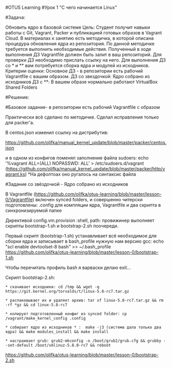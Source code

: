 #OTUS Learning
#Урок 1 "С чего начинается Linux"


#Задача:

Обновить ядро в базовой системе
Цель: Студент получит навыки работы с Git, Vagrant, Packer и публикацией готовых образов в Vagrant Cloud.
В материалах к занятию есть методичка, в которой описана процедура обновления ядра из репозитория. По данной методичке требуется выполнить необходимые действия. Полученный в ходе выполнения ДЗ Vagrantfile должен быть залит в ваш репозиторий. Для проверки ДЗ необходимо прислать ссылку на него.
Для выполнения ДЗ со * и ** вам потребуется сборка ядра и модулей из исходников.
Критерии оценки: Основное ДЗ - в репозитории есть рабочий Vagrantfile с вашим образом.
ДЗ со звездочкой: Ядро собрано из исходников
ДЗ с **: В вашем образе нормально работают VirtualBox Shared Folders


#Решение:

#Базовое задание- в репозитории есть рабочий Vagrantfile с образом

Практически всё сделано по методичке. Сделал исправления только для packer'а.

В centos.json изменил ссылку на дистрибутив:

https://github.com/olifka/manual_kernel_update/blob/master/packer/centos.json

и в одном из конфигов поменял заполнение файла sudoers:
echo '%vagrant ALL=(ALL) NOPASSWD: ALL' > /etc/sudoers.d/vagrant
(https://github.com/olifka/manual_kernel_update/blob/master/packer/http/vagrant.ks)
*На дефолтоах оно ругалось на синтаксис файла

#Задание со звёздочкой - Ядро собрано из исходников

В Vagrantfile (https://github.com/olifka/otus-learning/blob/master/lesson-0/Vagrantfile) включен synced folders,
и совершенно читерски подготовлены:
.config для компляции ядра, Vagrantfile и два скрипта в синхронизируемой папке 

Директивой config.vm.provision :shell, path: провижинер выполняет скрипты bootstrap-1.sh и bootstrap-2.sh
поочереди. 

Первый скрипт (bootstrap-1.sh) устанавливает всё необходимое для сборки ядра и записывает в bash_profile нужную
нам версию gcc: echo "scl enable devtoolset-8 bash" >> ~/.bash_profile
https://github.com/olifka/otus-learning/blob/master/lesson-0/bootstrap-1.sh

Чтобы перечитать профиль bash я варваски делаю exit...

Скрипт bootstrap-2.sh:

    * скачивает исходники: cd /tmp && wget -q https://git.kernel.org/torvalds/t/linux-5.8-rc7.tar.gz

    * распаковывает их и удаляет архив: tar xf linux-5.8-rc7.tar.gz && rm -rf *gz && cd linux-5.8-rc7

    * копирует подготовленный конфиг из synced folder: cp /vagrant/make_kernel_config .config

    * собирает ядро из исходников * :  make -j3 (система дала только два ядра) && make modules_install && make install

    * настраивает grub: grub2-mkconfig -o /boot/grub2/grub.cfg && grubby --set-default /boot/vmlinuz-5.8.0-rc7 && reboot

https://github.com/olifka/otus-learning/blob/master/lesson-0/bootstrap-2.sh
